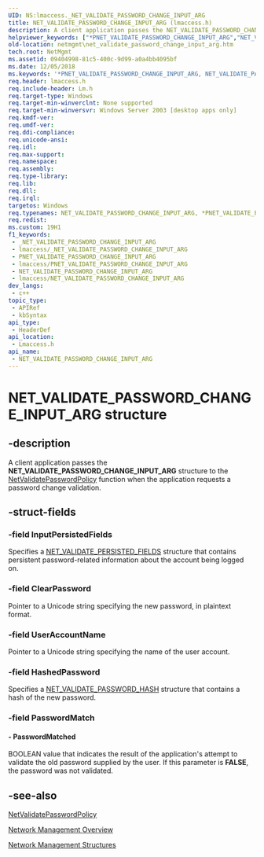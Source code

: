 ```yaml
---
UID: NS:lmaccess._NET_VALIDATE_PASSWORD_CHANGE_INPUT_ARG
title: NET_VALIDATE_PASSWORD_CHANGE_INPUT_ARG (lmaccess.h)
description: A client application passes the NET_VALIDATE_PASSWORD_CHANGE_INPUT_ARG structure to the NetValidatePasswordPolicy function when the application requests a password change validation.
helpviewer_keywords: ["*PNET_VALIDATE_PASSWORD_CHANGE_INPUT_ARG","NET_VALIDATE_PASSWORD_CHANGE_INPUT_ARG","NET_VALIDATE_PASSWORD_CHANGE_INPUT_ARG structure [Network Management]","PNET_VALIDATE_PASSWORD_CHANGE_INPUT_ARG","PNET_VALIDATE_PASSWORD_CHANGE_INPUT_ARG structure pointer [Network Management]","lmaccess/NET_VALIDATE_PASSWORD_CHANGE_INPUT_ARG","lmaccess/PNET_VALIDATE_PASSWORD_CHANGE_INPUT_ARG","netmgmt.net_validate_password_change_input_arg"]
old-location: netmgmt\net_validate_password_change_input_arg.htm
tech.root: NetMgmt
ms.assetid: 09404998-81c5-400c-9d99-a0a4bb4095bf
ms.date: 12/05/2018
ms.keywords: '*PNET_VALIDATE_PASSWORD_CHANGE_INPUT_ARG, NET_VALIDATE_PASSWORD_CHANGE_INPUT_ARG, NET_VALIDATE_PASSWORD_CHANGE_INPUT_ARG structure [Network Management], PNET_VALIDATE_PASSWORD_CHANGE_INPUT_ARG, PNET_VALIDATE_PASSWORD_CHANGE_INPUT_ARG structure pointer [Network Management], lmaccess/NET_VALIDATE_PASSWORD_CHANGE_INPUT_ARG, lmaccess/PNET_VALIDATE_PASSWORD_CHANGE_INPUT_ARG, netmgmt.net_validate_password_change_input_arg'
req.header: lmaccess.h
req.include-header: Lm.h
req.target-type: Windows
req.target-min-winverclnt: None supported
req.target-min-winversvr: Windows Server 2003 [desktop apps only]
req.kmdf-ver: 
req.umdf-ver: 
req.ddi-compliance: 
req.unicode-ansi: 
req.idl: 
req.max-support: 
req.namespace: 
req.assembly: 
req.type-library: 
req.lib: 
req.dll: 
req.irql: 
targetos: Windows
req.typenames: NET_VALIDATE_PASSWORD_CHANGE_INPUT_ARG, *PNET_VALIDATE_PASSWORD_CHANGE_INPUT_ARG
req.redist: 
ms.custom: 19H1
f1_keywords:
 - _NET_VALIDATE_PASSWORD_CHANGE_INPUT_ARG
 - lmaccess/_NET_VALIDATE_PASSWORD_CHANGE_INPUT_ARG
 - PNET_VALIDATE_PASSWORD_CHANGE_INPUT_ARG
 - lmaccess/PNET_VALIDATE_PASSWORD_CHANGE_INPUT_ARG
 - NET_VALIDATE_PASSWORD_CHANGE_INPUT_ARG
 - lmaccess/NET_VALIDATE_PASSWORD_CHANGE_INPUT_ARG
dev_langs:
 - c++
topic_type:
 - APIRef
 - kbSyntax
api_type:
 - HeaderDef
api_location:
 - Lmaccess.h
api_name:
 - NET_VALIDATE_PASSWORD_CHANGE_INPUT_ARG
---
```


# NET_VALIDATE_PASSWORD_CHANGE_INPUT_ARG structure


## -description

A client application passes the  <b>NET_VALIDATE_PASSWORD_CHANGE_INPUT_ARG</b> structure to the <a href="/windows/desktop/api/lmaccess/nf-lmaccess-netvalidatepasswordpolicy">NetValidatePasswordPolicy</a> function when the application requests a password change validation.

## -struct-fields

### -field InputPersistedFields

Specifies a <a href="/windows/desktop/api/lmaccess/ns-lmaccess-net_validate_persisted_fields">NET_VALIDATE_PERSISTED_FIELDS</a> structure that contains persistent password-related information about the account being logged on.

### -field ClearPassword

Pointer to a Unicode string specifying the new password, in plaintext format.

### -field UserAccountName

Pointer to a Unicode string specifying the name of the user account.

### -field HashedPassword

Specifies a <a href="/windows/desktop/api/lmaccess/ns-lmaccess-net_validate_password_hash">NET_VALIDATE_PASSWORD_HASH</a> structure that contains a hash of the new password.

### -field PasswordMatch

 




#### - PasswordMatched

BOOLEAN value that indicates the result of the application's attempt to validate the old password supplied by the user. If this parameter is <b>FALSE</b>, the password was not validated.

## -see-also

<a href="/windows/desktop/api/lmaccess/nf-lmaccess-netvalidatepasswordpolicy">NetValidatePasswordPolicy</a>



<a href="/windows/desktop/NetMgmt/network-management">Network Management Overview</a>



<a href="/windows/desktop/NetMgmt/network-management-structures">Network Management Structures</a>